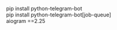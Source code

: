 pip install python-telegram-bot</br>
pip install python-telegram-bot[job-queue]</br>
aiogram ==2.25
